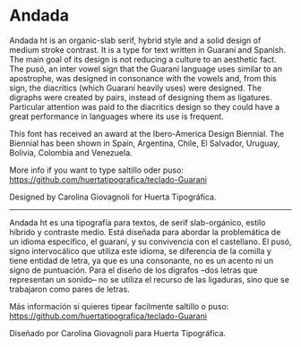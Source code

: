 # Andada
Andada ht is an organic-slab serif, hybrid style and a solid design of medium stroke contrast. It is a type for text written in Guaraní and Spanish. The main goal of its design is not reducing a culture to an aesthetic fact. The pusó, an inter vowel sign that the Guaraní language uses similar to an apostrophe, was designed in consonance with the vowels and, from this sign, the diacritics (which Guaraní heavily uses) were designed. The digraphs were created by pairs, instead of designing them as ligatures. Particular attention was paid to the diacritics design so they could have a great performance in languages where its use is frequent.

This font has received an award at the Ibero-America Design Biennial. The Biennial has been shown in Spain, Argentina, Chile, El Salvador, Uruguay, Bolivia, Colombia and Venezuela.

More info if you want to type saltillo oder puso: https://github.com/huertatipografica/teclado-Guarani

Designed by Carolina Giovagnoli for Huerta Tipográfica.

-----

Andada ht es una tipografía para textos, de serif slab-orgánico, estilo híbrido y contraste medio. Está diseñada para abordar la problemática de un idioma específico, el guaraní, y su convivencia con el castellano. El pusó, signo intervocálico que utiliza este idioma, se diferencia de la comilla y tiene entidad de letra, ya que es una consonante, no es un acento ni un signo de puntuación. Para el diseño de los dígrafos –dos letras que representan un sonido– no se utiliza el recurso de las ligaduras, sino que se trabajaron como pares de letras. 

Más información si quieres tipear facilmente saltillo o puso: https://github.com/huertatipografica/teclado-Guarani

Diseñado por Carolina Giovagnoli para Huerta Tipográfica.
